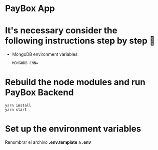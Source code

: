 # PayBox App

# It's necessary consider the following instructions step by step  👋

- MongoDB environment variables:
  ```
  MONGODB_CNN=
  ```

# Rebuild the node modules and run PayBox Backend

```
yarn install
yarn start
```

# Set up the environment variables

Renombrar el archivo **.env.template** a **.env**
